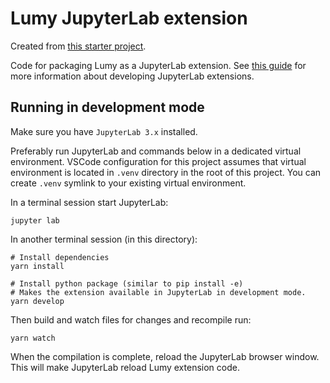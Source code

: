 # Lumy JupyterLab extension

Created from [this starter project](https://github.com/DHARPA-Project/jupyterlab-extension-example).

Code for packaging Lumy as a JupyterLab extension. See [this guide](https://jupyterlab.readthedocs.io/en/stable/extension/extension_tutorial.html#extension-tutorial) for more information about developing JupyterLab extensions.

## Running in development mode

Make sure you have `JupyterLab 3.x` installed.

Preferably run JupyterLab and commands below in a dedicated virtual environment. VSCode configuration for this project assumes that virtual environment is located in `.venv` directory in the root of this project. You can create `.venv` symlink to your existing virtual environment.

In a terminal session start JupyterLab:

```shell
jupyter lab
```

In another terminal session (in this directory):

```shell
# Install dependencies
yarn install

# Install python package (similar to pip install -e)
# Makes the extension available in JupyterLab in development mode.
yarn develop
```

Then build and watch files for changes and recompile run:

```shell
yarn watch
```

When the compilation is complete, reload the JupyterLab browser window. This will make JupyterLab reload Lumy extension code.
